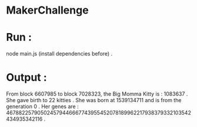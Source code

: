 # MakerChallenge

# Run :
node main.js (install dependencies before) . 

# Output :  

From block 6607985 to block 7028323, the Big Momma Kitty is : 1083637 . 
She gave birth to 22 kitties . 
She was born at 1539134711 and is from the generation 0 .
Her genes are : 467882257905024579446667743955452078189962217938379332103542434935342116 . 
